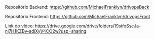 Repositório Backend: https://github.com/MichaelFranklyn/drivopsBack

Repositório Frontend: https://github.com/MichaelFranklyn/drivopsFront

Link do vídeo: https://drive.google.com/drive/folders/19stfoSscJa-nj7H1KZBy-adjXyV4CO2w?usp=sharing
